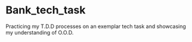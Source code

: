 # Bank_tech_task
Practicing my T.D.D processes on an exemplar tech task and showcasing my understanding of O.O.D.
